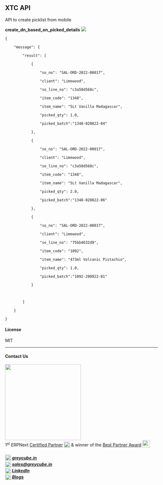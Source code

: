 ## XTC API

API to create picklist from mobile

**create_dn_based_on_picked_details**
![](assets/20221124_151327_image.png)

```
{

    "message": {

        "result": [

            {

                "so_no": "SAL-ORD-2022-00017",

                "client": "Limewood",

                "so_line_no": "c3a50d568c",

                "item_code": "1348",

                "item_name": "5Lt Vanilla Madagascar",

                "picked_qty": 1.0,

                "picked_batch":"1348-020822-04"

            },

            {

                "so_no": "SAL-ORD-2022-00017",

                "client": "Limewood",

                "so_line_no": "c3a50d568c",

                "item_code": "1348",

                "item_name": "5Lt Vanilla Madagascar",

                "picked_qty": 2.0,

                "picked_batch":"1348-020822-06"

            },

            {

                "so_no": "SAL-ORD-2022-00017",

                "client": "Limewood",

                "so_line_no": "75bb4632d9",

                "item_code": "1092",

                "item_name": "473ml Volcanic Pistachio",

                "picked_qty": 1.0,

                "picked_batch":"1092-290922-01"

            }                        

          

        ]

    }

}
```


#### License

MIT

<hr>

#### Contact Us  

<a href="https://greycube.in"><img src="https://greycube.in/files/greycube_logo09eade.jpg" width="250" height="auto"></a> <br>
1<sup>st</sup> ERPNext [Certified Partner](https://frappe.io/api/method/frappe.utils.print_format.download_pdf?doctype=Certification&name=PARTCRTF00002&format=Partner%20Certificate&no_letterhead=0&letterhead=Blank&settings=%7B%7D&_lang=en#toolbar=0)
<sub> <img src="https://greycube.in/files/certificate.svg" width="20" height="20"> </sub>
& winner of the [Best Partner Award](https://frappe.io/partners/india/greycube-technologies) <sub> <img src="https://greycube.in/files/award.svg" width="25" height="25"> </sub>

<h5>
<sub><img src="https://greycube.in/files/link.svg" width="20" height="auto"> </sub> <a href="https://greycube.in"> greycube.in</a><br>
<sub><img src="https://greycube.in/files/8665305_envelope_email_icon.svg" width="20" height="18"> </sub> <a href="mailto:sales@greycube.in"> 
 sales@greycube.in</a><br>
<sub><img src="https://greycube.in/files/linkedin1.svg" width="20" height="18"> </sub> <a href="https://www.linkedin.com/company/greycube-technologies"> LinkedIn</a><br>
<sub><img src="https://greycube.in/files/blog.svg" width="20" height="18"> </sub><a href="https://greycube.in/blog"> Blogs</a> </h5>

